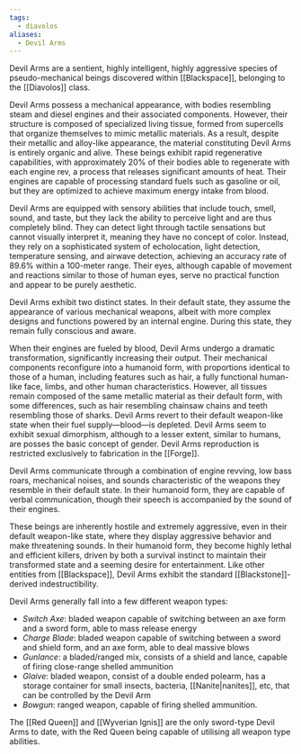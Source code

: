 ```yaml
---
tags:
  - diavolos
aliases:
  - Devil Arms
---
```

Devil Arms are a sentient, highly intelligent, highly aggressive species of pseudo-mechanical beings discovered within [[Blackspace]], belonging to the [[Diavolos]] class.

Devil Arms possess a mechanical appearance, with bodies resembling steam and diesel engines and their associated components. However, their structure is composed of specialized living tissue, formed from supercells that organize themselves to mimic metallic materials. As a result, despite their metallic and alloy-like appearance, the material constituting Devil Arms is entirely organic and alive. These beings exhibit rapid regenerative capabilities, with approximately 20% of their bodies able to regenerate with each engine rev, a process that releases significant amounts of heat. Their engines are capable of processing standard fuels such as gasoline or oil, but they are optimized to achieve maximum energy intake from blood.

Devil Arms are equipped with sensory abilities that include touch, smell, sound, and taste, but they lack the ability to perceive light and are thus completely blind. They can detect light through tactile sensations but cannot visually interpret it, meaning they have no concept of color. Instead, they rely on a sophisticated system of echolocation, light detection, temperature sensing, and airwave detection, achieving an accuracy rate of 89.6% within a 100-meter range. Their eyes, although capable of movement and reactions similar to those of human eyes, serve no practical function and appear to be purely aesthetic.

Devil Arms exhibit two distinct states. In their default state, they assume the appearance of various mechanical weapons, albeit with more complex designs and functions powered by an internal engine. During this state, they remain fully conscious and aware.

When their engines are fueled by blood, Devil Arms undergo a dramatic transformation, significantly increasing their output. Their mechanical components reconfigure into a humanoid form, with proportions identical to those of a human, including features such as hair, a fully functional human-like face, limbs, and other human characteristics. However, all tissues remain composed of the same metallic material as their default form, with some differences, such as hair resembling chainsaw chains and teeth resembling those of sharks. Devil Arms revert to their default weapon-like state when their fuel supply—blood—is depleted. Devil Arms seem to exhibit sexual dimorphism, although to a lesser extent, similar to humans, are posses the basic concept of gender. Devil Arms reproduction is restricted exclusively to fabrication in the [[Forge]]. 

Devil Arms communicate through a combination of engine revving, low bass roars, mechanical noises, and sounds characteristic of the weapons they resemble in their default state. In their humanoid form, they are capable of verbal communication, though their speech is accompanied by the sound of their engines.

These beings are inherently hostile and extremely aggressive, even in their default weapon-like state, where they display aggressive behavior and make threatening sounds. In their humanoid form, they become highly lethal and efficient killers, driven by both a survival instinct to maintain their transformed state and a seeming desire for entertainment. Like other entities from [[Blackspace]], Devil Arms exhibit the standard [[Blackstone]]-derived indestructibility.

Devil Arms generally fall into a few different weapon types:
- *Switch Axe*: bladed weapon capable of switching between an axe form and a sword form, able to mass release energy
- *Charge Blade*: bladed weapon capable of switching between a sword and shield form, and an axe form, able to deal massive blows
- *Gunlance*: a bladed/ranged mix, consists of a shield and lance, capable of firing close-range shelled ammunition
- *Glaive*: bladed weapon, consist of a double ended polearm, has a storage container for small insects, bacteria, [[Nanite|nanites]], etc, that can be controlled by the Devil Arm
- *Bowgun*: ranged weapon, capable of firing shelled ammunition.


The [[Red Queen]] and [[Wyverian Ignis]] are the only sword-type Devil Arms to date, with the Red Queen being capable of utilising all weapon type abilities.